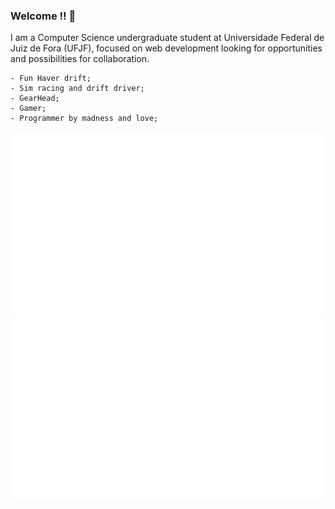 ### Welcome !! :metal:
I am a Computer Science undergraduate student at Universidade Federal de Juiz de Fora (UFJF), focused on web development looking for opportunities and possibilities for collaboration.

```
- Fun Haver drift;
- Sim racing and drift driver;
- GearHead;
- Gamer;
- Programmer by madness and love;
```

<a href="https://github.com/yaghomattos/github-stats">

![](https://github.com/yaghomattos/github-stats/blob/master/generated/overview.svg)
![](https://github.com/yaghomattos/github-stats/blob/master/generated/languages.svg)

</a>


<!--
![Top Langs](https://github-readme-stats.vercel.app/api/top-langs/?username=yaghomattos&layout=compact&theme=tokyonight)

![](https://github-readme-stats.vercel.app/api?username=yaghomattos&count_private=true&show_icons=true&theme=tokyonight)

**YaghoMattos/YaghoMattos** is a ✨ _special_ ✨ repository because its `README.md` (this file) appears on your GitHub profile.

Here are some ideas to get you started:

- 🔭 I’m currently working on ...
- 🌱 I’m currently learning ...
- 👯 I’m looking to collaborate on ...
- 🤔 I’m looking for help with ...
- 💬 Ask me about ...
- 📫 How to reach me: ...
- 😄 Pronouns: ...
- ⚡ Fun fact: ...
-->
